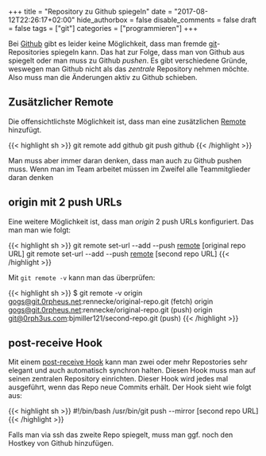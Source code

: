 +++
title = "Repository zu Github spiegeln"
date = "2017-08-12T22:26:17+02:00"
hide_authorbox = false
disable_comments = false
draft = false
tags = ["git"]
categories = ["programmieren"]
+++

Bei [Github] gibt es leider keine Möglichkeit, dass man fremde [git]-Repositories
spiegeln kann. Das hat zur Folge, dass man von Github aus spiegelt oder man muss
zu Github *pushen*. Es gibt verschiedene Gründe, weswegen man Github nicht als das
*zentrale* Repository nehmen möchte. Also muss man die Änderungen aktiv zu Github
schieben.

## Zusätzlicher Remote

Die offensichtlichste Möglichkeit ist, dass man eine zusätzlichen [Remote]
hinzufügt.

{{< highlight sh >}}
git remote add github <github repo URL>
git push github
{{< /highlight >}}

Man muss aber immer daran denken, dass man auch zu Github pushen muss. Wenn man im Team
arbeitet müssen im Zweifel alle Teammitglieder daran denken

## origin mit 2 push URLs

Eine weitere Möglichkeit ist, dass man *origin* 2 push URLs konfiguriert. Das man man wie
folgt:

{{< highlight sh >}}
git remote set-url --add --push [remote] [original repo URL]
git remote set-url --add --push [remote] [second repo URL]
{{< /highlight >}}

Mit `git remote -v` kann man das überprüfen:

{{< highlight sh >}}
$ git remote -v
origin gogs@git.0rpheus.net:rennecke/original-repo.git (fetch)
origin gogs@git.0rpheus.net:rennecke/original-repo.git (push)
origin git@0rph3us.com:bjmiller121/second-repo.git (push)
{{< /highlight >}}

## post-receive Hook

Mit einem [post-receive Hook] kann man zwei oder mehr Repostories sehr
elegant und auch automatisch synchron halten. Diesen Hook muss man auf
seinen zentralen Repository einrichten. Dieser Hook wird jedes mal
ausgeführt, wenn das Repo neue Commits erhält.
Der Hook sieht wie folgt aus:

{{< highlight sh >}}
#!/bin/bash
/usr/bin/git push --mirror [second repo URL]
{{< /highlight >}}

Falls man via ssh das zweite Repo spiegelt, muss man ggf. noch den Hostkey
von Github hinzufügen.

[Github]: https://github.com/
[git]: https://git-scm.com/
[Remote]: https://git-scm.com/book/en/v2/Git-Basics-Working-with-Remotes
[post-receive Hook]: https://git-scm.com/docs/githooks#post-receive